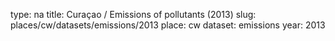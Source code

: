type: na
title: Curaçao / Emissions of pollutants (2013)
slug: places/cw/datasets/emissions/2013
place: cw
dataset: emissions
year: 2013
